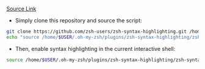 [Source Link](https://github.com/zsh-users/zsh-syntax-highlighting)

-   Simply clone this repository and source the script:

```bash
git clone https://github.com/zsh-users/zsh-syntax-highlighting.git /home/$USER/.oh-my-zsh/plugins/zsh-syntax-highlighting
echo "source /home/$USER/.oh-my-zsh/plugins/zsh-syntax-highlighting/zsh-syntax-highlighting.zsh" >> ${ZDOTDIR:-$HOME}/.zshrc
```

-   Then, enable syntax highlighting in the current interactive shell:

```bash
source /home/$USER/.oh-my-zsh/plugins/zsh-syntax-highlighting/zsh-syntax-highlighting.zsh
```
